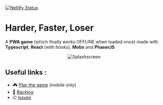 [![Netlify Status](https://api.netlify.com/api/v1/badges/b0cb21c4-399c-4c26-86f5-c28eb6773b84/deploy-status)](https://app.netlify.com/sites/harder-faster-loser/deploys)
# Harder, Faster, Loser

A **PWA game** (which finally works OFFLINE when loaded once) made with **Typescript**, **React** (with _hooks_), **Mobx** and **PhaserJS**

<p align="center">
  <img alt="Splashscreen" src="https://image.noelshack.com/fichiers/2019/06/4/1549565377-ezgif-5-40d9223a56c6.gif"/>
</p>

## Useful links :
- 🎮 [Play the game](https://harder-faster-loser.netlify.com) (mobile only)
- 📅 [Backlog](https://github.com/Liinkiing/harder-faster-loser/projects/1)
- ☑ [Issues](https://github.com/Liinkiing/harder-faster-loser/issues?q=is%3Aissue+is%3Aopen+sort%3Aupdated-desc)
